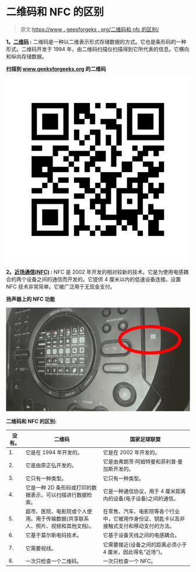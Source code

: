 # 二维码和 NFC 的区别

> 原文:[https://www . geesforgeks . org/二维码和 nfc 的区别/](https://www.geeksforgeeks.org/difference-between-qr-code-and-nfc/)

**1。[二维码](https://www.geeksforgeeks.org/how-to-generate-and-read-qr-code-with-java-using-zxing-library/) :**
二维码是一种以二维表示形式存储数据的方式。它也是条形码的一种形式。二维码开发于 1994 年，由二维码扫描仪扫描得到它所代表的信息。它横向和纵向存储数据。

**扫描到 www.geeksforgeeks.org 的二维码**

![](img/4e69bf307daccd92f8ee976b56c95e25.png)

**2。[近场通信(NFC)](https://www.geeksforgeeks.org/near-field-communication-nfc/) :**
NFC 是 2002 年开发的相对较新的技术。它是为使用电感耦合的两个设备之间的通信而开发的。它提供 4 厘米以内的低速设备连接。设置 NFC 技术非常简单。它被广泛用于无现金支付。

**扬声器上的 NFC 功能**

![](img/6848f9a606c40d480c53db249f195e6a.png)

**二维码和 NFC 的区别:**

<center>

| 没有。 | 二维码 | 国家足球联盟 |
| --- | --- | --- |
| 1. | 它是在 1994 年开发的。 | 它是在 2002 年开发的。 |
| 2. | 它是由原正弘开发的。 | 它是由弗朗茨·阿姆特曼和菲利普·曼加斯开发的。 |
| 3. | 它只有一种类型。 | 它只有一种类型。 |
| 4. | 它是一种 2D 条形码或打印的数据表示，可以扫描进行数据检索。 | 它是一种通信协议，用于 4 厘米距离内的设备(电子设备)之间的通信。 |
| 5. | 超市、医院、电影院或个人使用。用于传输数据(共享联系人、照片、视频和其他文档)。 | 在零售、汽车、电影院等各个行业中，它被用作身份证、钥匙卡以及非接触式支付和移动支付的方法。 |
| 6. | 它基于莫尔斯电码技术。 | 它基于设备天线之间的电感耦合。 |
| 7. | 它需要视线。 | 它需要接近(设备之间的距离必须小于 4 厘米，因此得名“近场”)。 |
| 8. | 一次只检查一个二维码。 | 一次只检查一个 NFC。 |

</center>
